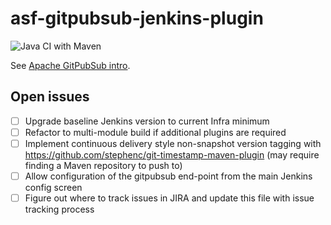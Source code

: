 # asf-gitpubsub-jenkins-plugin

![Java CI with Maven](https://github.com/stephenc/asf-gitpubsub-jenkins-plugin/workflows/Java%20CI%20with%20Maven/badge.svg)

See [Apache GitPubSub intro](https://www.apache.org/dev/gitpubsub.html).

## Open issues

<!-- Remove these as they are done, add additional as necessary -->

- [ ] Upgrade baseline Jenkins version to current Infra minimum
- [ ] Refactor to multi-module build if additional plugins are required
- [ ] Implement continuous delivery style non-snapshot version tagging with https://github.com/stephenc/git-timestamp-maven-plugin (may require finding a Maven repository to push to)
- [ ] Allow configuration of the gitpubsub end-point from the main Jenkins config screen
- [ ] Figure out where to track issues in JIRA and update this file with issue tracking process
